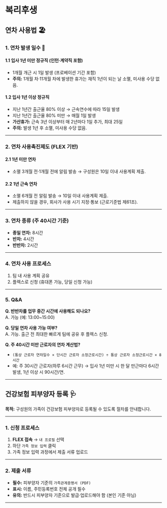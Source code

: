 # 복리후생

## 연차 사용법 🏖️

### 1. 연차 발생 일수 👋

#### 1.1 입사 1년 미만 정규직 (인턴·계약직 포함)
- 1개월 개근 시 1일 발생 (프로베이션 기간 포함)
- **주의:** 1개월 차·11개월 차에 발생한 휴가는 재직 1년이 되는 날 소멸, 미사용 수당 없음.

#### 1.2 입사 1년 이상 정규직
- 지난 1년간 출근율 80% 이상 → 근속연수에 따라 15일 발생  
- 지난 1년간 출근율 80% 미만 → 매월 1일 발생
- **가산휴가:** 근속 3년 이상부터 매 2년마다 1일 추가, 최대 25일  
- **주의:** 발생 1년 후 소멸, 미사용 수당 없음.

---

### 2. 연차 사용촉진제도 (FLEX 기반)
#### 2.1 1년 미만 연차
- 소멸 3개월 전·1개월 전에 알림 발송 → 구성원은 10일 이내 사용계획 제출.

#### 2.2 1년 근속 연차
- 소멸 6개월 전 알림 발송 → 10일 이내 사용계획 제출.
- 제출하지 않을 경우, 회사가 사용 시기 지정·통보 (근로기준법 제61조).

---

### 3. 연차 종류 (주 40시간 기준)
- **종일 연차:** 8시간
- **반차:** 4시간
- **반반차:** 2시간

---

### 4. 연차 사용 프로세스
1. 팀 내 사용 계획 공유
2. 플렉스로 신청 (휴대폰 가능, 당일 신청 가능)

---

### 5. Q&A

**Q. 반반차를 업무 중간 시간에 사용해도 되나요?**  
A. 가능 (예: 13:00~15:00)

**Q. 당일 연차 사용 가능 여부?**  
A. 가능. 출근 전 최대한 빠르게 팀에 공유 후 플렉스 신청.

**Q. 주 40시간 미만 근로자의 연차 계산법?**  
- `(통상 근로자 연차일수 × 단시간 근로자 소정근로시간) ÷ 통상 근로자 소정근로시간 × 8시간`
- 예: 주 30시간 근로자(하루 6시간 근무) → 입사 1년 미만 시 한 달 만근마다 6시간 발생, 1년 이상 시 90시간/연.

---

## 건강보험 피부양자 등록 🩺

**목적:** 구성원의 가족이 건강보험 피부양자로 등록될 수 있도록 절차를 안내합니다.

---

### 1. 신청 프로세스
1. **FLEX 접속** → `내 프로필` 선택  
2. 하단 `가족 정보 입력` 클릭  
3. 가족 정보 입력 과정에서 제출 서류 업로드

---

### 2. 제출 서류
- **필수:** 피부양자 기준의 `가족관계증명서 (PDF)`  
- **표시:** 이름, 주민등록번호 전체 공개 필수  
- **유의:** 반드시 피부양자 기준으로 발급·업로드해야 함 (본인 기준 아님)

---